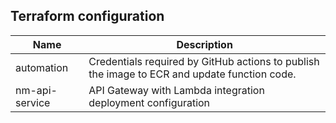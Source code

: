 Terraform configuration
------------------------

| Name | Description |
| ---- | ----------- |
|automation| Credentials required by GitHub actions to publish the image to ECR and update function code.|
|nm-api-service| API Gateway with Lambda integration deployment configuration | 